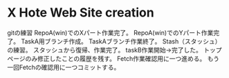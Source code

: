 # X Hote Web Site creation
gitの練習
RepoA(win)でのXパート作業完了。
RepoA(win)でのYパート作業完了。
TaskA用ブランチ作成。
TaskAブランチ作業終了。
Stash（スタッシュ）の練習。
スタッシュから復帰、作業完了。
taskB作業開始→完了した。
トップページのみ修正したことの履歴を残す。
Fetch作業確認用に一つ進める。
もう一回Fetchの確認用に一つコミットする。